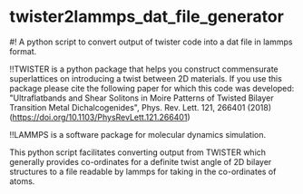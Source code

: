 # twister2lammps_dat_file_generator
#! A python script to convert output of twister code into a dat file in lammps format.


!!TWISTER is a python package that helps you construct 
commensurate superlattices on introducing a twist between 
2D materials. If you use this package please cite the following 
paper for which this code was developed:
"Ultraflatbands and Shear Solitons in Moire Patterns of Twisted Bilayer
Transition Metal Dichalcogenides", Phys. Rev. Lett. 121, 266401 (2018) 
(https://doi.org/10.1103/PhysRevLett.121.266401)

!!LAMMPS is a software package for molecular dynamics simulation.

This python script facilitates converting output from TWISTER which generally provides co-ordinates for a definite twist angle of 2D bilayer structures to a file 
readable by lammps for taking in the co-ordinates of atoms.
